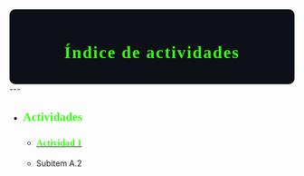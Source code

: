<div style="background-color:#0d1117; color:white; padding:20px; border-radius:10px;">

<h1 align="center"> <span style="color:#39FF14; font-weight: 900; font-family:Consolas; font-size:30px; letter-spacing: 2px;">Índice de actividades</span></h1>
</div>
---

- ## <span style="color:#39FF14; font-family:Consolas; font-weight: 900;">Actividades</span>

    * ### [<span style="color:#39FF14; font-family:Consolas;">Actividad 1</span>](https://adrian-623.github.io/PortafolioA/Ing_Mecatronica/Introducci%C3%B3n_a_la_mecatr%C3%B3nica/Actividades/Actividad_1/) 
    * Subitem A.2




        
